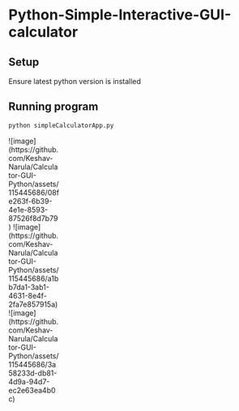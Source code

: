 # Python-Simple-Interactive-GUI-calculator

## Setup

Ensure latest python version is installed


## Running program

```bash
python simpleCalculatorApp.py
```
<div style= "width:100px ; height:auto">
![image](https://github.com/Keshav-Narula/Calculator-GUI-Python/assets/115445686/08fe263f-6b39-4e1e-8593-87526f8d7b79)
![image](https://github.com/Keshav-Narula/Calculator-GUI-Python/assets/115445686/a1bb7da1-3ab1-4631-8e4f-2fa7e857915a)
![image](https://github.com/Keshav-Narula/Calculator-GUI-Python/assets/115445686/3a58233d-db81-4d9a-94d7-ec2e63ea4b0c)
</div>
